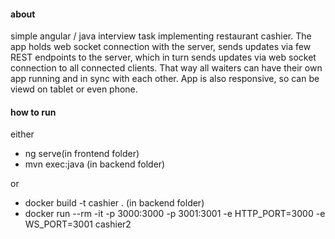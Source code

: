 #### about

simple angular / java interview task implementing restaurant cashier. The app holds web socket connection with the server, sends updates via few REST endpoints to the server, which in turn sends updates via web socket connection to all connected clients. That way all waiters can have their own app running and in sync with each other. App is also responsive, so can be viewd on tablet or even phone.

#### how to run

either
- ng serve(in frontend folder)
- mvn exec:java (in backend folder)

or
- docker build -t cashier . (in backend folder)
- docker run --rm -it -p 3000:3000 -p 3001:3001 -e HTTP_PORT=3000 -e WS_PORT=3001 cashier2
